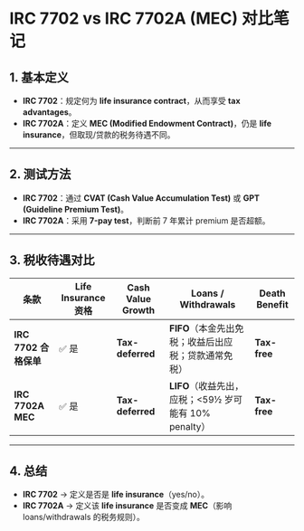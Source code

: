 # IRC 7702 vs IRC 7702A (MEC) 对比笔记

## 1. 基本定义
- **IRC 7702**：规定何为 **life insurance contract**，从而享受 **tax advantages**。
- **IRC 7702A**：定义 **MEC (Modified Endowment Contract)**，仍是 **life insurance**，但取现/贷款的税务待遇不同。

---

## 2. 测试方法
- **IRC 7702**：通过 **CVAT (Cash Value Accumulation Test)** 或 **GPT (Guideline Premium Test)**。
- **IRC 7702A**：采用 **7-pay test**，判断前 7 年累计 premium 是否超额。

---

## 3. 税收待遇对比

| 条款 | Life Insurance 资格 | Cash Value Growth | Loans / Withdrawals | Death Benefit |
|------|--------------------|------------------|---------------------|---------------|
| **IRC 7702 合格保单** | ✅ 是 | **Tax-deferred** | **FIFO**（本金先出免税；收益后出应税；贷款通常免税） | **Tax-free** |
| **IRC 7702A MEC** | ✅ 是 | **Tax-deferred** | **LIFO**（收益先出，应税；<59½ 岁可能有 10% penalty） | **Tax-free** |

---

## 4. 总结
- **IRC 7702** → 定义是否是 **life insurance**（yes/no）。  
- **IRC 7702A** → 定义该 **life insurance** 是否变成 **MEC**（影响 loans/withdrawals 的税务规则）。  
